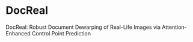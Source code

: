 # DocReal
DocReal: Robust Document Dewarping of Real-Life Images via  Attention-Enhanced Control Point Prediction

